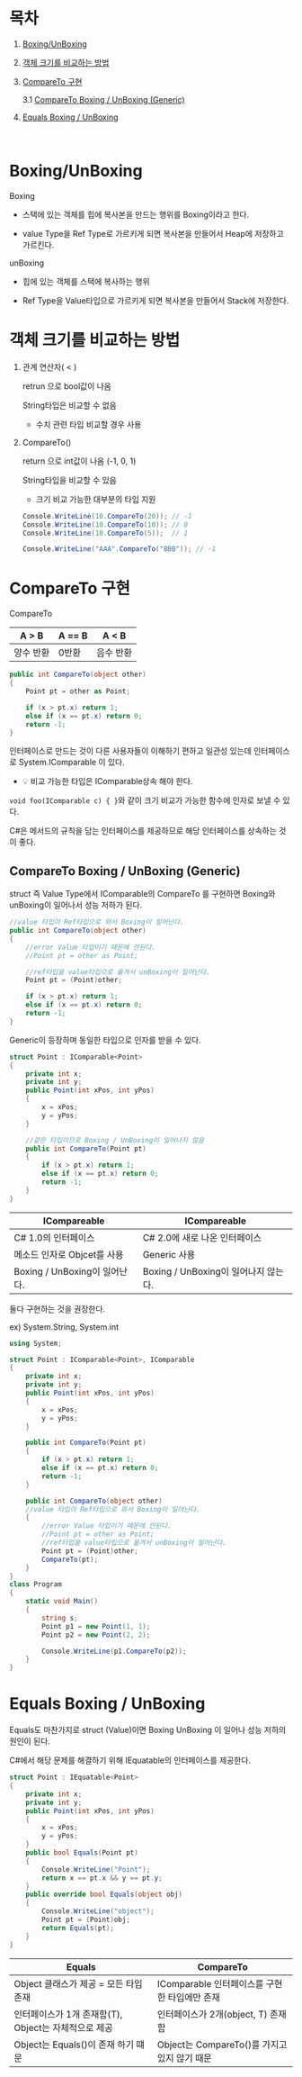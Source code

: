 # 목차

1. [Boxing/UnBoxing](#-Boxing/UnBoxing)
2. [객체 크기를 비교하는 방법](#객체-크기를-비교하는-방법)
3. [CompareTo 구현](#CompareTo-구현)

   3.1 [CompareTo Boxing / UnBoxing (Generic)](<#CompareTo-Boxing-/-UnBoxing-(Generic)>)

4. [Equals Boxing / UnBoxing](#Equals-Boxing-/-UnBoxing)

<br>

# Boxing/UnBoxing

Boxing

- 스택에 있는 객체를 힙에 복사본을 만드는 행위를 Boxing이라고 한다.

- value Type을 Ref Type로 가르키게 되면 복사본을 만들어서 Heap에 저장하고 가르킨다.

unBoxing

- 힙에 있는 객체를 스택에 복사하는 행위

- Ref Type을 Value타입으로 가르키게 되면 복사본을 만들어서 Stack에 저장한다.

# 객체 크기를 비교하는 방법

1. 관계 연산자( < )

   retrun 으로 bool값이 나옴

   String타입은 비교할 수 없음

   - 수치 관련 타입 비교할 경우 사용

2. CompareTo()

   return 으로 int값이 나옴 (-1, 0, 1)

   String타입을 비교할 수 있음

   - 크기 비교 가능한 대부분의 타입 지원

   ```c#
   Console.WriteLine(10.CompareTo(20)); // -1
   Console.WriteLine(10.CompareTo(10)); // 0
   Console.WriteLine(10.CompareTo(5));  // 1

   Console.WriteLine("AAA".CompareTo("BBB")); // -1
   ```

# CompareTo 구현

CompareTo

| A > B     | A == B | A < B     |
| --------- | ------ | --------- |
| 양수 반환 | 0반환  | 음수 반환 |

```C#
public int CompareTo(object other)
{
    Point pt = other as Point;

    if (x > pt.x) return 1;
    else if (x == pt.x) return 0;
    return -1;
}
```

인터페이스로 만드는 것이 다른 사용자들이 이해하기 편하고 일관성 있는데 인터페이스로 System.IComparable 이 있다.

- 💡 비교 가능한 타입은 IComparable상속 해야 한다.

`void foo(IComparable c) { }`와 같이 크기 비교가 가능한 함수에 인자로 보낼 수 있다.

C#은 메서드의 규칙을 담는 인터페이스를 제공하므로 해당 인터페이스를 상속하는 것이 좋다.

## CompareTo Boxing / UnBoxing (Generic)

struct 즉 Value Type에서 IComparable의 CompareTo 를 구현하면 Boxing와 unBoxing이 일어나서 성능 저하가 된다.

```C#
//value 타입이 Ref타입으로 와서 Boxing이 일어난다.
public int CompareTo(object other)
{
    //error Value 타입이기 때문에 안된다.
    //Point pt = other as Point;

    //ref타입을 value타입으로 옮겨서 unBoxing이 일어난다.
    Point pt = (Point)other;

    if (x > pt.x) return 1;
    else if (x == pt.x) return 0;
    return -1;
}
```

Generic이 등장하며 동일한 타입으로 인자를 받을 수 있다.

```C#
struct Point : IComparable<Point>
{
    private int x;
    private int y;
    public Point(int xPos, int yPos)
    {
        x = xPos;
        y = yPos;
    }

    //같은 타입이므로 Boxing / UnBoxing이 일어나지 않음
    public int CompareTo(Point pt)
    {
        if (x > pt.x) return 1;
        else if (x == pt.x) return 0;
        return -1;
    }
}

```

| ICompareable                  | ICompareable<T>                      |
| ----------------------------- | ------------------------------------ |
| C# 1.0의 인터페이스           | C# 2.0에 새로 나온 인터페이스        |
| 메소드 인자로 Objcet를 사용   | Generic 사용                         |
| Boxing / UnBoxing이 일어난다. | Boxing / UnBoxing이 일어나지 않는다. |

둘다 구현하는 것을 권장한다.

ex) System.String, System.int

```C#
using System;

struct Point : IComparable<Point>, IComparable
{
    private int x;
    private int y;
    public Point(int xPos, int yPos)
    {
        x = xPos;
        y = yPos;
    }

    public int CompareTo(Point pt)
    {
        if (x > pt.x) return 1;
        else if (x == pt.x) return 0;
        return -1;
    }

    public int CompareTo(object other)
    //value 타입이 Ref타입으로 와서 Boxing이 일어난다.
    {
        //error Value 타입이기 때문에 안된다.
        //Point pt = other as Point;
        //ref타입을 value타입으로 옮겨서 unBoxing이 일어난다.
        Point pt = (Point)other;
        CompareTo(pt);
    }
}
class Program
{
    static void Main()
    {
        string s;
        Point p1 = new Point(1, 1);
        Point p2 = new Point(2, 2);

        Console.WriteLine(p1.CompareTo(p2));
    }
}
```

# Equals Boxing / UnBoxing

Equals도 마찬가지로 struct (Value)이면 Boxing UnBoxing 이 일어나 성능 저하의 원인이 된다.

C#에서 해당 문제를 해결하기 위해 IEquatable<T>의 인터페이스를 제공한다.

```C#
struct Point : IEquatable<Point>
{
    private int x;
    private int y;
    public Point(int xPos, int yPos)
    {
        x = xPos;
        y = yPos;
    }
    public bool Equals(Point pt)
    {
        Console.WriteLine("Point");
        return x == pt.x && y == pt.y;
    }
    public override bool Equals(object obj)
    {
        Console.WriteLine("object");
        Point pt = (Point)obj;
        return Equals(pt);
    }
}
```

| Equals                                               | CompareTo                                     |
| ---------------------------------------------------- | --------------------------------------------- |
| Object 클래스가 제공 = 모든 타입 존재                | IComparable 인터페이스를 구현한 타입에만 존재 |
| 인터페이스가 1개 존재함(T), Object는 자체적으로 제공 | 인터페이스가 2개(object, T) 존재함            |
| Object는 Equals()이 존재 하기 떄문                   | Object는 CompareTo()를 가지고 있지 않기 때문  |
